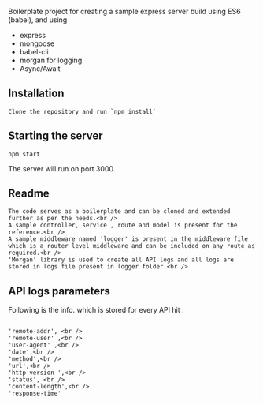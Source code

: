 Boilerplate project for creating a sample express server build using ES6 (babel), and using 

+ express
+ mongoose
+ babel-cli
+ morgan for logging
+ Async/Await

## Installation

```
Clone the repository and run `npm install`
```

## Starting the server

```
npm start
```

The server will run on port 3000.

## Readme

```
The code serves as a boilerplate and can be cloned and extended further as per the needs.<br />
A sample controller, service , route and model is present for the reference.<br />
A sample middleware named 'logger' is present in the middleware file which is a router level middleware and can be included on any route as required.<br />
'Morgan' library is used to create all API logs and all logs are stored in logs file present in logger folder.<br />

```

## API logs parameters

Following is the info. which is stored for every API hit : <br />

```

'remote-addr', <br />
'remote-user' ,<br />
'user-agent' ,<br />
'date',<br />
'method',<br />
'url',<br />
'http-version ',<br />
'status', <br />
'content-length',<br /> 
'response-time'

```


